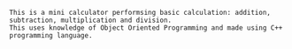     This is a mini calculator performsing basic calculation: addition, subtraction, multiplication and division.
    This uses knowledge of Object Oriented Programming and made using C++ programming language.
